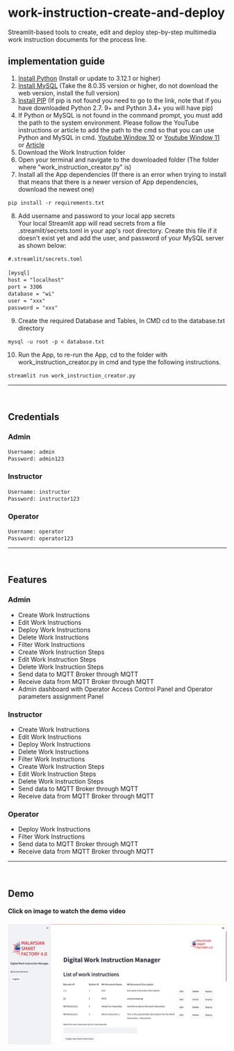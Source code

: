 # work-instruction-create-and-deploy
Streamlit-based tools to create, edit and deploy step-by-step multimedia work instruction documents for the process line.

## implementation guide
1. [Install Python](https://www.python.org/downloads/) (Install or update to 3.12.1 or higher)
2. [Install MySQL](https://dev.mysql.com/downloads/installer/) (Take the 8.0.35 version or higher, do not download the web version, install the full version)
3. [Install PIP](https://www.geeksforgeeks.org/how-to-install-pip-on-windows/) (If pip is not found you need to go to the link, note that if you have downloaded Python 2.7. 9+ and Python 3.4+ you will have pip)
4. If Python or MySQL is not found in the command prompt, you must add the path to the system environment. Please follow the YouTube instructions or article to add the path to the cmd so that you can use Python and MySQL in cmd. [Youtube Window 10](https://www.youtube.com/watch?v=Y2q_b4ugPWk) or [Youtube Window 11](https://www.youtube.com/watch?v=AOQX6LZUaGo) or [Article](https://learn.microsoft.com/en-us/previous-versions/office/developer/sharepoint-2010/ee537574(v=office.14))
5. Download the Work Instruction folder 
6. Open your terminal and navigate to the downloaded folder (The folder where "work_instruction_creator.py" is)
7. Install all the App dependencies (If there is an error when trying to install that means that there is a newer version of App dependencies, download the newest one)
```console 
pip install -r requirements.txt
```  
8. Add username and password to your local app secrets  
  Your local Streamlit app will read secrets from a file .streamlit/secrets.toml in your app's root directory. Create this file if it doesn't exist yet and add the user, and password of your MySQL server as shown below:  
  ```console 
#.streamlit/secrets.toml

[mysql]
host = "localhost"
port = 3306
database = "wi"
user = "xxx"
password = "xxx"
```  

9. Create the required Database and Tables, In CMD cd to the database.txt directory  
```console 
mysql -u root -p < database.txt
```  
10. Run the App, to re-run the App, cd to the folder with work_instruction_creator.py in cmd and type the following instructions.
```console 
streamlit run work_instruction_creator.py
```  

---  
<br/> 

## Credentials
### Admin
```console 
Username: admin  
Password: admin123
```  

### Instructor
```console 
Username: instructor  
Password: instructor123
```  

### Operator
```console 
Username: operator  
Password: operator123
```  

---  
<br/> 

## Features  
### Admin
- Create Work Instructions
- Edit Work Instructions
- Deploy Work Instructions
- Delete Work Instructions
- Filter Work Instructions
- Create Work Instruction Steps
- Edit Work Instruction Steps
- Delete Work Instruction Steps
- Send data to MQTT Broker through MQTT
- Receive data from MQTT Broker through MQTT
- Admin dashboard with Operator Access Control Panel and Operator parameters assignment Panel 

### Instructor
- Create Work Instructions
- Edit Work Instructions
- Deploy Work Instructions
- Delete Work Instructions
- Filter Work Instructions
- Create Work Instruction Steps
- Edit Work Instruction Steps
- Delete Work Instruction Steps
- Send data to MQTT Broker through MQTT
- Receive data from MQTT Broker through MQTT

### Operator
- Deploy Work Instructions
- Filter Work Instructions
- Send data to MQTT Broker through MQTT
- Receive data from MQTT Broker through MQTT

---  
<br/> 

## Demo  
#### **Click on image to watch the demo video** 
[![Demo Video](multimedia/img.png)](https://drive.google.com/file/d/1bUrmqlS7WzaUTkKL_JylFQr2rL43mqAh/view?usp=share_link)  
